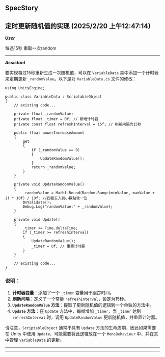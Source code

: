 ## SpecStory

## 定时更新随机值的实现 (2025/2/20 上午12:47:14)

_**User**_

每過15秒 重取一次random

---

_**Assistant**_

要实现每过15秒重新生成一次随机值，可以在 `VariableData` 类中添加一个计时器来定期更新 `_randomValue`。以下是对 `VariableData.cs` 文件的修改：

```csharp:Assets/env/Scripts/UI Scripts/ChooseSystem/VariableData.cs
using UnityEngine;

public class VariableData : ScriptableObject
{
    // existing code...

    private float _randomValue;
    private float _timer = 0f; // 新增计时器
    private const float refreshInterval = 15f; // 刷新间隔为15秒

    public float powerIncreaseAmount
    {
        get
        {
            if (_randomValue == 0)
            {
                UpdateRandomValue();
            }
            return _randomValue;
        }
    }

    private void UpdateRandomValue()
    {
        _randomValue = Mathf.Round(Random.Range(minValue, maxValue + 1) * 10f) / 10f; //四捨五入到小數點後一位
        OnValidate();
        Debug.Log("randomValue:" + _randomValue);
    }

    private void Update()
    {
        _timer += Time.deltaTime;
        if (_timer >= refreshInterval)
        {
            UpdateRandomValue();
            _timer = 0f; // 重置计时器
        }
    }

    // existing code...
}
```

### 说明：
1. **计时器变量**：添加了一个 `_timer` 变量用于跟踪时间。
2. **刷新间隔**：定义了一个常量 `refreshInterval`，设定为15秒。
3. **`UpdateRandomValue` 方法**：提取了更新随机值的逻辑到一个单独的方法中。
4. **`Update` 方法**：在 `Update` 方法中，每帧增加 `_timer`，当 `_timer` 达到 `refreshInterval` 时，调用 `UpdateRandomValue` 更新随机值，并重置计时器。

请注意，`ScriptableObject` 通常不具有 `Update` 方法的生命周期，因此如果需要在 Unity 中使用 `Update`，可能需要将此逻辑放在一个 `MonoBehaviour` 中，并在其中管理 `VariableData` 的更新。

---



---

